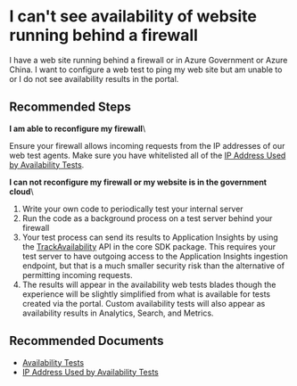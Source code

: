 <properties 
    pageTitle="I can't see availability of website running behind a firewall"
    description="I can't see availability of website running behind a firewall"
    infoBubbleText="Some suggestions have been found to help solve your availability test issue quicker."
    service="microsoft.insights"
    resource="components"
    authors="debugthings"
    ms.author = "casocha"
    articleId="availability-website-running-behind-firewall"
    displayOrder="8"
    selfHelpType="generic"
    cloudEnvironments="public, mooncake, blackforest, fairfax"
    productPesIds="15693"
    supportTopicIds="32729588"
    ownershipId="AzureMonitoring_ApplicationInsights"
/>

# **I can't see availability of website running behind a firewall**

I have a web site running behind a firewall or in Azure Government or Azure China. I want to configure a web test to ping my web site but am unable to or I do not see availability results in the portal.

## **Recommended Steps**

**I am able to reconfigure my firewall**\

Ensure your firewall allows incoming requests from the IP addresses of our web test agents. Make sure you have whitelisted all of the [IP Address Used by Availability Tests](https://docs.microsoft.com/azure/azure-monitor/app/ip-addresses#availability-tests).

**I can not reconfigure my firewall or my website is in the government cloud**\

1. Write your own code to periodically test your internal server
2. Run the code as a background process on a test server behind your firewall
3. Your test process can send its results to Application Insights by using the [TrackAvailability](https://docs.microsoft.com/dotnet/api/microsoft.applicationinsights.telemetryclient.trackavailability?view=azure-dotnet) API in the core SDK package. This requires your test server to have outgoing access to the Application Insights ingestion endpoint, but that is a much smaller security risk than the alternative of permitting incoming requests.
4. The results will appear in the availability web tests blades though the experience will be slightly simplified from what is available for tests created via the portal. Custom availability tests will also appear as availability results in Analytics, Search, and Metrics.

## **Recommended Documents**

* [Availability Tests](https://docs.microsoft.com/azure/application-insights/app-insights-monitor-web-app-availability)
* [IP Address Used by Availability Tests](https://docs.microsoft.com/azure/azure-monitor/app/ip-addresses#availability-tests)

